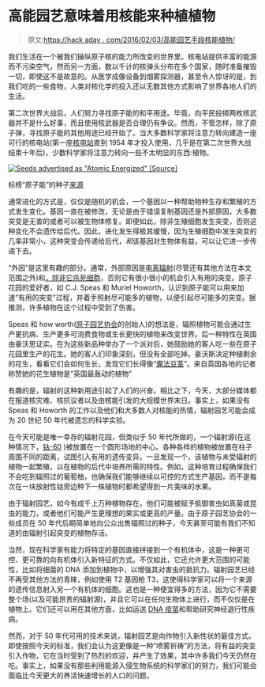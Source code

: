 # 高能园艺意味着用核能来种植植物

> 原文:[https://hack aday . com/2016/02/03/高能园艺手段核能植物/](https://hackaday.com/2016/02/03/high-energy-gardening-means-nuking-plants/)

我们生活在一个被我们操纵原子核的能力所改变的世界里。核电站提供丰富的能源而不污染空气，然而另一方面，数以千计的核弹头分布在多个国家，随时准备摧毁一切，即使这不是故意的。从医学成像设备到烟雾探测器，甚至令人惊讶的是，到我们吃的一些食物，人类对核化学的投入还以无数其他方式影响了世界各地人们的生活。

第二次世界大战后，人们努力寻找原子能的和平用途。毕竟，向平民投掷两枚核武器并不是什么好事，而且使用核武器是否合理仍有争议。然而，不管怎样，除了原子弹，寻找原子能的其他用途已经开始了。当大多数科学家将注意力转向建造一座可行的核电站(第一座[核电站](https://www.euronuclear.org/info/encyclopedia/n/nuclear-power-plant-world-wide.htm)直到 1954 年才投入使用，几乎是在第二次世界大战结束十年后)，少数科学家将注意力转向一些不太明显的东西:植物。

[![Seeds advertised as "Atomic Energized" [Source]](../Images/97c42ce154c038689d1b5bbd068f05cd.png)](https://hackaday.com/wp-content/uploads/2016/02/110420_atomic_09.jpg) 

标榜“原子能”的种子[来源](http://pruned.blogspot.com/2011/04/atomic-gardens.html)

通常进化的方式是，仅仅是随机的机会，一个基因以一种帮助物种生存和繁殖的方式发生变化。基因一直在被修改，无论是由于错误复制基因还是外部原因，大多数突变是无害的或者可以被生物体修复。即便如此，除非生殖细胞发生突变，否则这种变化不会遗传给后代。因此，进化发生得极其缓慢，因为生殖细胞中发生突变的几率非常小，这种突变会传递给后代，*和*该基因对生物体有益，可以让它进一步传递下去。

“外因”是这里有趣的部分。通常，外部原因是[电离辐射](https://en.wikipedia.org/wiki/Ionizing_radiation)(尽管还有其他方法在本文范围之外)和[，除非它杀死细胞](https://en.wikipedia.org/wiki/Sunburn)，否则它有很小很小的机会引入有用的突变。原子花园的爱好者，如 C.J. Speas 和 Muriel Howorth，认识到原子能可以用来加速“有用的突变”过程，并着手照射尽可能多的植物，以便引起尽可能多的突变。据推测，许多植物在这个过程中受到了伤害。

Speas 和 how worth([原子园艺协会](https://en.wikipedia.org/wiki/Atomic_gardening)的创始人)的想法是，辐照植物可能会通过生产更抗病、生产更多可消费食物或生长更快的植物来改变世界。后一种特性在英国由豪沃思证实。在为这些新品种举办了一个派对后，她鼓励她的客人吃一些在原子花园里生产的花生。她的客人们印象深刻，但没有全部吃掉。豪沃斯决定种植剩余的花生，看看它们会如何生长，发现它们长得像“[魔法豆茎](http://www.popsci.com/technology/article/2011-04/atomic-gardens-biotechnology-past-can-teach-lessons-about-future-farming)”。来自英国各地的记者称赞她的花生植物是“英国最轰动的植物”

有趣的是，辐射的这种新用途引起了人们的兴奋。相比之下，今天，大部分媒体都在报道核灾难、核抗议者以及由核能引发的大规模世界末日。事实上，如果没有 Speas 和 Howorth 的工作以及他们和大多数人对核能的热情，辐射园艺可能会成为 20 世纪 50 年代被遗忘的科学实验。

在今天可能是唯一幸存的辐射花园，但类似于 50 年代所做的，一个辐射源(在这种情况下，[钴-60](https://en.wikipedia.org/wiki/Cobalt-60) )被放置在一个圆形场地的中心。各种各样的植物被放置在柱子周围不同的距离，试图引入有用的遗传变异。一旦发现一个，该植物与未受辐射的植物一起繁殖，以在植物的后代中培养所需的特性。例如，这种培育过程确保我们不会吃到辐照过的葡萄柚，也确保我们能够继续以可控的方式生产基因，而不是每次在一块放射性钴旁边种下一株植物时都希望得到一片美味的水果。

由于辐射园艺，如今有成千上万种植物存在。他们可能被赋予抵御害虫如真菌或昆虫的能力，或者他们可能产生更理想的果实或更高的产量。由于原子园艺协会的一些成员在 50 年代后期简单地向公众出售辐照过的种子，今天甚至可能有我们不知道的由辐射引起突变的植物存活。

当然，现在科学家有能力将特定的基因直接拼接到一个有机体中，这是一种更可控、更可靠的向有机体引入新特征的方式。不仅如此，它还允许更大范围的可能性，比如将细菌的 DNA 添加到植物中，以增强其对害虫的抵抗力。辐射园艺已经不再受其他方法的青睐，例如使用 T2 基因枪 T3，这使得科学家可以将一个来源的遗传信息射入另一个有机体的细胞。这也是一种便宜得多的方法，因为它不需要整个场(以及可能昂贵的辐射源)，并且它可以在任何生物体上进行，而不仅仅是在植物上。它们还可以用在其他方面，比如运送 [DNA 疫苗](https://en.wikipedia.org/wiki/DNA_vaccination)和帮助研究神经退行性疾病。

然而，对于 50 年代可用的技术来说，辐射园艺是向作物引入新性状的最佳方式。即使按照今天的标准，我们会认为这更像是一种“喷雾祈祷”的方法，将有益的突变引入作物，它在当时受到了热烈的欢迎，并产生了效果，其中许多我们今天仍然在吃。事实上，如果没有那些利用能源入侵生物系统的科学家们的努力，我们可能会面临比今天更大的养活快速增长的人口的问题。